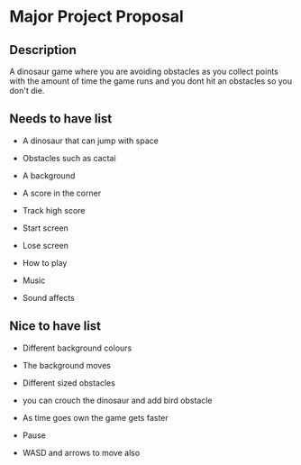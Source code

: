 # Major Project Proposal

## Description
A dinosaur game where you are avoiding obstacles as you collect points with the amount of time the game runs and you dont hit an obstacles so you don't die.

## Needs to have list
- A dinosaur that can jump with space
- Obstacles such as cactai

- A background 
- A score in the corner
- Track high score 
- Start screen
- Lose screen
- How to play
- Music
- Sound affects

## Nice to have list
- Different background colours
- The background moves
- Different sized obstacles 
- you can crouch the dinosaur and add bird obstacle
- As time goes own the game gets faster

- Pause
- WASD and arrows to move also
